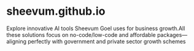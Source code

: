 # sheevum.github.io
Explore innovative AI tools Sheevum Goel uses for business growth.All these solutions focus on no-code/low-code and affordable packages—aligning perfectly with government and private sector growth schemes
